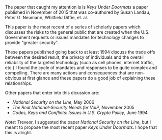 The paper that caught my attention is is _Keys Under Doormats_ a paper 
published in November of 2015 that was co-authored by Susan Landau, 
Peter G. Neumann, Whitfield Diffie, et. al. 

This paper is the most recent of a series of scholarly papers which
discusses the risks to the general public that are created when the
U.S. Government requests or issues mandates for technology changes
to provide "greater security". 

These papers published going back to at least 1994 discuss the trade
offs between the desired result, the privacy of individuals and
the overall reliability of the targeted technology (such as
cell phones, internet traffic, etc.) I found the cycle of mandates
and responses to be quite complex and compelling. There are many
actions and consequences that are non-obvious at first glance and
these papers do a good job of explaining these relationships.

Other papers that enter into this dicussion are:
 * _National Security on the Line_, May 2006
 * _The Real National-Security Needs for VoIP_, November 2005
 * _Codes, Keys and Conflicts: Issues in U.S. Crypto Policy_, June 1994
 
 *Note:* Treveor, I suggested the paper _National Security on the Line_, but
 I meant to propose the most recent paper _Keys Under Doormats_. I hope
 that this is alright.

